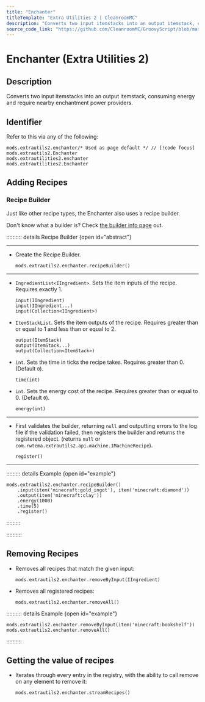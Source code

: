 ```yaml
---
title: "Enchanter"
titleTemplate: "Extra Utilities 2 | CleanroomMC"
description: "Converts two input itemstacks into an output itemstack, consuming energy and require nearby enchantment power providers."
source_code_link: "https://github.com/CleanroomMC/GroovyScript/blob/master/src/main/java/com/cleanroommc/groovyscript/compat/mods/extrautils2/Enchanter.java"
---
```


# Enchanter (Extra Utilities 2)

## Description

Converts two input itemstacks into an output itemstack, consuming energy and require nearby enchantment power providers.

## Identifier

Refer to this via any of the following:

```groovy:no-line-numbers {1}
mods.extrautils2.enchanter/* Used as page default */ // [!code focus]
mods.extrautils2.Enchanter
mods.extrautilities2.enchanter
mods.extrautilities2.Enchanter
```


## Adding Recipes

### Recipe Builder

Just like other recipe types, the Enchanter also uses a recipe builder.

Don't know what a builder is? Check [the builder info page](../../getting_started/builder.md) out.

:::::::::: details Recipe Builder {open id="abstract"}

---

- Create the Recipe Builder.

    ```groovy:no-line-numbers
    mods.extrautils2.enchanter.recipeBuilder()
    ```

---

- `IngredientList<IIngredient>`. Sets the item inputs of the recipe. Requires exactly 1.

    ```groovy:no-line-numbers
    input(IIngredient)
    input(IIngredient...)
    input(Collection<IIngredient>)
    ```

- `ItemStackList`. Sets the item outputs of the recipe. Requires greater than or equal to 1 and less than or equal to 2.

    ```groovy:no-line-numbers
    output(ItemStack)
    output(ItemStack...)
    output(Collection<ItemStack>)
    ```

- `int`. Sets the time in ticks the recipe takes. Requires greater than 0. (Default `0`).

    ```groovy:no-line-numbers
    time(int)
    ```

- `int`. Sets the energy cost of the recipe. Requires greater than or equal to 0. (Default `0`).

    ```groovy:no-line-numbers
    energy(int)
    ```

---

- First validates the builder, returning `null` and outputting errors to the log file if the validation failed, then registers the builder and returns the registered object. (returns `null` or `com.rwtema.extrautils2.api.machine.IMachineRecipe`).

    ```groovy:no-line-numbers
    register()
    ```

---

::::::::: details Example {open id="example"}
```groovy:no-line-numbers
mods.extrautils2.enchanter.recipeBuilder()
    .input(item('minecraft:gold_ingot'), item('minecraft:diamond'))
    .output(item('minecraft:clay'))
    .energy(1000)
    .time(5)
    .register()
```

:::::::::

::::::::::

## Removing Recipes

- Removes all recipes that match the given input:

    ```groovy:no-line-numbers
    mods.extrautils2.enchanter.removeByInput(IIngredient)
    ```

- Removes all registered recipes:

    ```groovy:no-line-numbers
    mods.extrautils2.enchanter.removeAll()
    ```

:::::::::: details Example {open id="example"}
```groovy:no-line-numbers
mods.extrautils2.enchanter.removeByInput(item('minecraft:bookshelf'))
mods.extrautils2.enchanter.removeAll()
```

::::::::::

## Getting the value of recipes

- Iterates through every entry in the registry, with the ability to call remove on any element to remove it:

    ```groovy:no-line-numbers
    mods.extrautils2.enchanter.streamRecipes()
    ```
